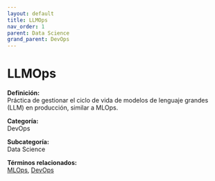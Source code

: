 ```yaml
---
layout: default
title: LLMOps
nav_order: 1
parent: Data Science
grand_parent: DevOps
---
```


# LLMOps

**Definición:**  
Práctica de gestionar el ciclo de vida de modelos de lenguaje grandes (LLM) en producción, similar a MLOps.

**Categoría:**  
DevOps  

**Subcategoría:**  
Data Science

**Términos relacionados:**  
[MLOps](https://maleniski.github.io/diccionario-angl-tec-mx/docs/devops/data-science/mlops.html), [DevOps](https://maleniski.github.io/diccionario-angl-tec-mx/docs/devops/data-science/devops.html)
